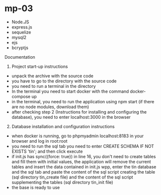 # mp-03

 
* Node.JS
* express.js
* sequelize
* mysql2
* ejs
* bcryptjs

Documentation
1. Project start-up instructions
* unpack the archive with the source code
* you have to go to the directory with the source code
* you need to run a terminal in the directory
* In the terminal you need to start docker with the command docker-compose up
* in the terminal, you need to run the application using npm start (if there are no node modules, download them)
* after checking step 2 (Instructions for installing and configuring the database), you need to enter localhost:3000 in the browser
2. Database installation and configuration instructions
* when docker is running, go to phpmyadmin localhost:8183 in your browser and log in root:root
* you need to run the sql tab you need to enter CREATE SCHEMA IF NOT EXISTS 'tin'; and then click execute
* if init.js has sync({force: true}) in line 16, you don't need to create tables and fill them with initial values, the application will remove the current tables and insert the data contained in init.js wpp, enter the tin database and the sql tab and paste the content of the sql script creating the table (sql directory tin_create file) and the content of the sql script supplementing the tables (sql directory tin_init file)
* the base is ready to use



